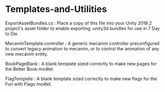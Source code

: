 # Templates-and-Utilities

ExportAssetBundles.cs : Place a copy of this file into your Unity 2018.2 project's asset folder to enable exporting .unity3d bundles for use in 7 Day to Die.

MecanimTemplate.controller : A generic mecanim controller preconfigured to convert legacy animation to mecanim, or to control the animation of any new mecanim entity.  

BookPageBlank : A blank template sized correctly to make new pages for the Better Book modlet.

FlagTemplate : A blank template sized correctly to make new flags for the Fun with Flags modlet.
